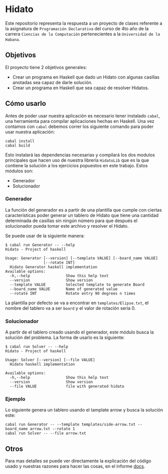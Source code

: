 # Hidato

Este repositorio representa la respuesta a un proyecto de clases referente a la asignatura de `Programación Declarativa` del curso de 4to año de la carrera `Ciencias de la Computación` pertenecientes a la `Universidad de la Habana`.

## Objetivos

El proyecto tiene 2 objetivos generales:
* Crear un programa en Haskell que dado un Hidato con algunas casillas anotadas sea capaz de darle solución.
* Crear un programa en Haskell que sea capaz de resolver Hidatos.

## Cómo usarlo 

Antes de poder usar nuestra aplicación es necesario tener instalado `cabal`, una herramienta para compilar aplicaciones hechas en Haskell. Una vez contamos con `cabal` debemos correr los siguiente comando para poder usar nuestra aplicación:
```
cabal install
cabal build
```
Esto instalará las dependencias necesarias y compilará los dos modulos principales que hacen uso de nuestra librería `HidatoLib` que es la que contiene la solución a los ejercicios popuestos en este trabajo. Estos módulos son:
* Generador
* Solucionador 

### Generador

La función del generador es a partir de una plantilla que cumple con ciertas características poder generar un tablero de Hidato que tiene una cantidad determinada de casillas sin ningún número para que después el solucionador pueda tomar este archivo y resolver el Hidato.

Se puede usar de la siguiente manera:
```
$ cabal run Generator -- --help
Hidato - Project of haskell                                                                          
                                                                                                   
Usage: Generator [--version] [--template VALUE] [--board_name VALUE] 
                 [--rotate INT]
  Hidato Generator haskell implementation
Available options:
  -h,--help                Show this help text
  --version                Show version
  --template VALUE         Selected template to generate Board
  --board_name VALUE       Name of generated value
  --rotate INT             Rotate entry 90 degrees n times
```
La plantilla por defecto se va a encontrar en `templates/Elipse.txt`, el nombre del tablero va a ser `board` y el valor de rotación sería 0.

### Solucionador

A partir de el tablero creado usando el generador, este módulo busca la solución del problema. La forma de usarlo es la siguiente:

```
$ cabal run Solver -- --help
Hidato - Project of haskell

Usage: Solver [--version] [--file VALUE]
  Hidato haskell implementation

Available options:
  -h,--help                Show this help text
  --version                Show version
  --file VALUE             file with generated hidato
```

### Ejemplo
Lo siguiente genera un tablero usando el tamplate arrow y busca la solución este:
```
cabal run Generator -- --template templates/side-arrow.txt --board_name arrow.txt --rotate 1
cabal run Solver -- --file arrow.txt
```

## Otros

Para mas detalles se puede ver directamente la explicación del código usado y nuestras razones para hacer las cosas, en el informe [docs](./doc/Informe.pdf).
